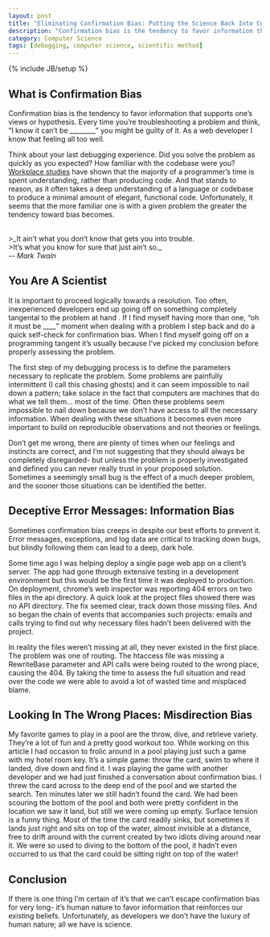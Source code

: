```yaml
---
layout: post
title: "Eliminating Confirmation Bias: Putting the Science Back Into Computer Science"
description: "Confirmation bias is the tendency to favor information that supports one’s views or hypothesis. Every time you’re troubleshooting a problem and think, “I know it can’t be ________” you might be guilty of it. As a web developer I know that feeling all too well. Think about your last debugging experience..."
category: Computer Science
tags: [debugging, computer science, scientific method]
---
```

{% include JB/setup %}

What is Confirmation Bias
-------------------------

Confirmation bias is the tendency to favor information that supports one’s views or hypothesis. Every time you’re troubleshooting a problem and think, “I know it can’t be ________” you might be guilty of it. As a web developer I know that feeling all too well.

Think about your last debugging experience. Did you solve the problem as quickly as you expected? How familiar with the codebase were you?  [Workplace studies](http://www.codinghorror.com/blog/2006/09/when-understanding-means-rewriting.html) have shown that the majority of a programmer’s time is spent understanding, rather than producing code. And that stands to reason, as it often takes a deep understanding of a language or codebase to produce a minimal amount of elegant, functional code. Unfortunately, it seems that the more familiar one is with a given problem the greater the tendency toward bias becomes.

<br/>
>_It ain’t what you don’t know that gets you into trouble.<br/>
>It’s what you know for sure that just ain’t so._ <br/>-- <cite>Mark Twain</cite>

You Are A Scientist
--------------------
It is important to proceed logically towards a resolution. Too often, inexperienced developers end up going off on something completely tangental to the problem at hand . If I find myself having more than one, “oh it must be ____” moment when dealing with a problem I step back and do a quick self-check for confirmation bias. When I find myself going off on a programming tangent it’s usually because I’ve picked my conclusion before properly assessing the problem.

The first step of my debugging process is to define the parameters necessary to replicate the problem. Some problems are painfully intermittent (I call this chasing ghosts) and it can seem impossible to nail down a pattern; take solace in the fact that computers are machines that do what we tell them… most of the time. Often these problems seem impossible to nail down because we don’t have access to all the necessary information. When dealing with these situations it becomes even more important to build on reproducible observations and not theories or feelings.

Don’t get me wrong, there are plenty of times when our feelings and instincts are correct, and I’m not suggesting that they should always be completely disregarded- but unless the problem is properly investigated and defined you can never really trust in your proposed solution. Sometimes a seemingly small bug is the effect of a much deeper problem, and the sooner those situations can be identified the better.


Deceptive Error Messages: Information Bias
--------------------
Sometimes confirmation bias creeps in despite our best efforts to prevent it. Error messages, exceptions, and log data are critical to tracking down bugs, but blindly following them can lead to a deep, dark hole.

Some time ago I was helping deploy a single page web app on a client’s server. The app had gone through extensive testing in a development environment but this would be the first time it was deployed to production. On deployment, chrome’s web inspector was reporting 404 errors on two files in the api directory. A quick look at the project files showed there was no API directory. The fix seemed clear, track down those missing files. And so began the chain of events that accompanies such projects: emails and calls trying to find out why necessary files hadn’t been delivered with the project.

In reality the files weren’t missing at all, they never existed in the first place. The problem was one of routing. The htaccess file was missing a RewriteBase parameter and API calls were being routed to the wrong place, causing the 404. By taking the time to assess the full situation and read over the code we were able to avoid a lot of wasted time and misplaced blame.

Looking In The Wrong Places: Misdirection Bias
--------------------
My favorite games to play in a pool are the throw, dive, and retrieve variety. They’re a lot of fun and a pretty good workout too. While working on this article I had occasion to frolic around in a pool playing just such a game with my hotel room key. It’s a simple game: throw the card, swim to where it landed, dive down and find it. I was playing the game with another developer and we had just finished a conversation about confirmation bias. I threw the card across to the deep end of the pool and we started the search. Ten minutes later we still hadn’t found the card. We had been scouring the bottom of the pool and both were pretty confident in the location we saw it land, but still we were coming up empty. Surface tension is a funny thing. Most of the time the card readily sinks, but sometimes it lands just right and sits on top of the water, almost invisible at a distance, free to drift around with the current created by two idiots diving around near it. We were so used to diving to the bottom of the pool, it hadn’t even occurred to us that the card could be sitting right on top of the water!

Conclusion
--------------------
If there is one thing I’m certain of it’s that we can’t escape confirmation bias for very long- it’s human nature to favor information that reinforces our existing beliefs. Unfortunately, as developers we don’t have the luxury of human nature; all we have is science.